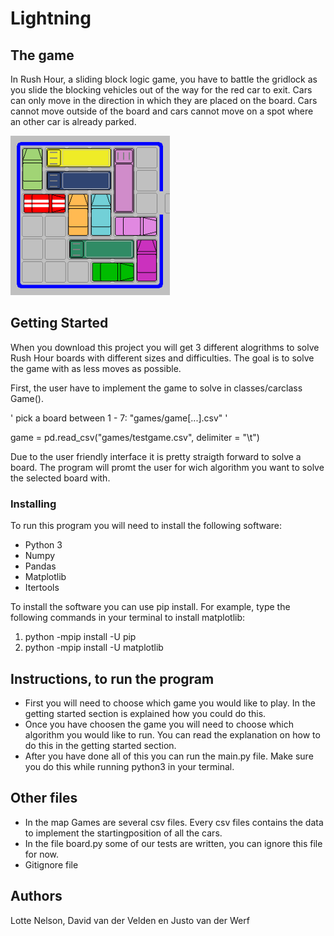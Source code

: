 # Lightning


## The game
In Rush Hour, a sliding block logic game, you have to battle the gridlock as you slide the blocking vehicles out of the way for the red car to exit. Cars can only move in the direction in which they are placed on the board. Cars cannot move outside of the board and cars cannot move on a spot where an other car is already parked.

<img src=https://github.com/elgoesto/bliksem/blob/master/speelbord.gif width="255">

## Getting Started
When you download this project you will get 3 different alogrithms to solve Rush Hour boards with different sizes and difficulties. The goal is to solve the game with as less moves as possible. 

First, the user have to implement the game to solve in classes/carclass Game().

<p>' pick a board between 1 - 7:  "games/game[...].csv" ' </p>
<p> game = pd.read_csv("games/testgame.csv", delimiter = "\t") </p>

Due to the user friendly interface it is pretty straigth forward to solve a board. The program will promt the user for wich algorithm you want to solve the selected board with.



### Installing
To run this program you will need to install the following software:
* Python 3
* Numpy
* Pandas
* Matplotlib
* Itertools


To install the software you can use pip install. For example, type the following commands in your terminal to install matplotlib:

1. python -mpip install -U pip
2. python -mpip install -U matplotlib

## Instructions, to run the program
* First you will need to choose which game you would like to play. In the getting started section is explained how you could do this.
* Once you have choosen the game you will need to choose which algorithm you would like to run. You can read the explanation on how to do this in the getting started section.
* After you have done all of this you can run the main.py file. Make sure you do this while running python3 in your terminal.  

## Other files
* In the map Games are several csv files. Every csv files contains the data to implement the startingposition of all the cars.
* In the file board.py some of our tests are written, you can ignore this file for now.
* Gitignore file

## Authors
Lotte Nelson,
David van der Velden en
Justo van der Werf
